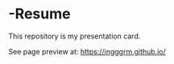 # -Resume
This repository is my presentation card.

See page preview at: https://ingggrm.github.io/
